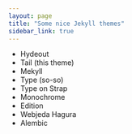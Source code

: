 ```yaml
---
layout: page
title: "Some nice Jekyll themes"
sidebar_link: true
---
```


- Hydeout
- Tail (this theme)
- Mekyll
- Type (so-so)
- Type on Strap
- Monochrome
- Edition
- Webjeda Hagura
- Alembic
